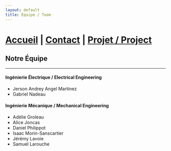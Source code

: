 ```yaml
---
layout: default
title: Équipe / Team
---
```

# [Accueil](index.md)  |  [Contact](contact.md)  |  [Projet / Project](projet.md)

##  Notre Équipe 
---

#### Ingénierie Électrique / Electrical Engineering
- Jerson Andrey Angel Martinez
- Gabriel Nadeau

#### Ingénierie Mécanique / Mechanical Engineering
- Adélie Groleau
- Alice Joncas
- Daniel Philippot
- Isaac Morin-Sanscartier
- Jérémy Lavoie
- Samuel Larouche
